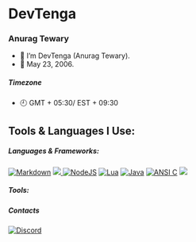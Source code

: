 # DevTenga
### Anurag Tewary

- 👋 I’m DevTenga (Anurag Tewary).
- 📆 May 23, 2006.

##### Timezone
- 🕘 GMT + 05:30/ EST + 09:30

## Tools & Languages I Use:

##### Languages & Frameworks:
<a href="https://daringfireball.net/projects/markdown/"><img src="https://img.shields.io/badge/Markdown-black?logo=markdown&style=for-the-badge" alt="Markdown"></a>
<a href="https://https://www.gnu.org/software/bash/"><img src="https://img.shields.io/badge/Bash-gray?logo=gnubash&style=for-the-badge&logoColor=white" atl="Bash"> </a>
<a href="https://node.js.org/"><img src="https://img.shields.io/badge/NodeJS-gray?logo=nodedotjs&style=for-the-badge" alt="NodeJS"></a>
<a href="https://lua.org/"><img src="https://img.shields.io/badge/Lua-b1b1b1?logo=lua&style=for-the-badge&logoColor=0000ff" alt="Lua"></a>
<a href="https://oracle.com/java/"><img src="https://img.shields.io/badge/Java-f8981d?logo=java&style=for-the-badge" alt="Java"></a>
<a href="https://ansi.org/"><img src="https://img.shields.io/badge/ANSI%20C-1ca4d9?logo=c&style=for-the-badge&logoColor=1149CD" alt="ANSI C"></a>
<a href="https://esolangs.org/wiki/Brainfuck/"><img src="https://img.shields.io/badge/Brainf%2a%2ak-red?logo=brain&style=for-the-badge"></a>
##### Tools:


##### Contacts
<a href="https://discord.com/"><img src="https://img.shields.io/badge/Discord-Anurag____%231000-36393f?logo=discord&style=flat&logoColor=ffffff&labelColor=5662f6" alt="Discord"></a>
